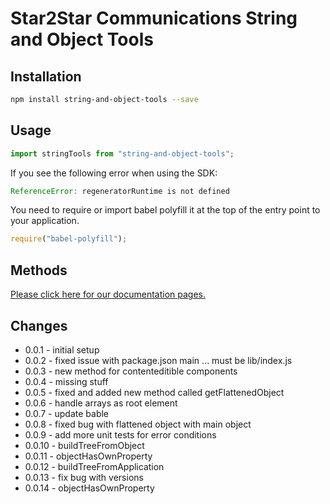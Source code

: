 # Star2Star Communications String and Object Tools

## Installation

```bash
npm install string-and-object-tools --save
```

## Usage

```javascript
import stringTools from "string-and-object-tools";

```
If you see the following error when using the SDK:
 
```javascript
ReferenceError: regeneratorRuntime is not defined
```
You need to require or import babel polyfill it at the top of the entry point to your application.
```javascript
require("babel-polyfill");
```
## Methods

[Please click here for our documentation pages.](https://star2star.github.io/string-and-object-tools/ "Star2Star Communications String and Object Tools Documentation")

## Changes
* 0.0.1 - initial setup
* 0.0.2 - fixed issue with package.json main ... must be lib/index.js
* 0.0.3 - new method for contenteditible components
* 0.0.4 - missing stuff
* 0.0.5 - fixed and added new method called getFlattenedObject
* 0.0.6 - handle arrays as root element
* 0.0.7 - update bable
* 0.0.8 - fixed bug with flattened object with main object
* 0.0.9 - add more unit tests for error conditions
* 0.0.10 - buildTreeFromObject
* 0.0.11 - objectHasOwnProperty
* 0.0.12 - buildTreeFromApplication
* 0.0.13 - fix bug with versions 
* 0.0.14 - objectHasOwnProperty 